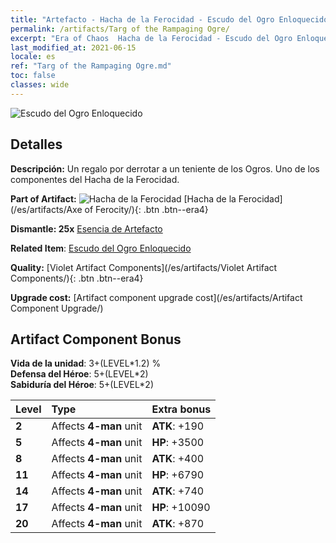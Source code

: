 ```yaml
---
title: "Artefacto - Hacha de la Ferocidad - Escudo del Ogro Enloquecido"
permalink: /artifacts/Targ of the Rampaging Ogre/
excerpt: "Era of Chaos  Hacha de la Ferocidad - Escudo del Ogro Enloquecido. Un regalo por derrotar a un teniente de los Ogros. Uno de los componentes del Hacha de la Ferocidad."
last_modified_at: 2021-06-15
locale: es
ref: "Targ of the Rampaging Ogre.md"
toc: false
classes: wide
---
```


 ![Escudo del Ogro Enloquecido](/images/t/artifact_40312.png)



## Detalles

 **Descripción:** Un regalo por derrotar a un teniente de los Ogros. Uno de los componentes del Hacha de la Ferocidad.

 **Part of Artifact:** ![Hacha de la Ferocidad](/images/t/icon_artifact_31.png) [Hacha de la Ferocidad](/es/artifacts/Axe of Ferocity/){: .btn .btn--era4}

 **Dismantle: 25x** [Esencia de Artefacto](/ItemsES/con_905/)

 **Related Item**: [Escudo del Ogro Enloquecido](/ItemsES/art_126/)

 **Quality:** [Violet Artifact Components](/es/artifacts/Violet Artifact Components/){: .btn .btn--era4}

 **Upgrade cost:** [Artifact component upgrade cost](/es/artifacts/Artifact Component Upgrade/)

## Artifact Component Bonus

  **Vida de la unidad**: 3+(LEVEL\*1.2) %<br/>**Defensa del Héroe**: 5+(LEVEL\*2)<br/>**Sabiduría del Héroe**: 5+(LEVEL\*2)

  |  Level  | Type |    Extra bonus  | 
  |:--------|:-----|:----------------| 
  | **2** | Affects **4-man** unit | **ATK**: +190 | 
  | **5** | Affects **4-man** unit | **HP**: +3500 | 
  | **8** | Affects **4-man** unit | **ATK**: +400 | 
  | **11** | Affects **4-man** unit | **HP**: +6790 | 
  | **14** | Affects **4-man** unit | **ATK**: +740 | 
  | **17** | Affects **4-man** unit | **HP**: +10090 | 
  | **20** | Affects **4-man** unit | **ATK**: +870 | 
